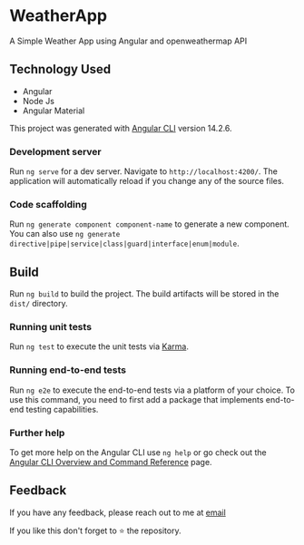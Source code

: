 # WeatherApp

A Simple Weather App using Angular and openweathermap API

## Technology Used
* Angular
* Node Js
* Angular Material

This project was generated with [Angular CLI](https://github.com/angular/angular-cli) version 14.2.6.

### Development server

Run `ng serve` for a dev server. Navigate to `http://localhost:4200/`. The application will automatically reload if you change any of the source files.

### Code scaffolding

Run `ng generate component component-name` to generate a new component. You can also use `ng generate directive|pipe|service|class|guard|interface|enum|module`.

## Build

Run `ng build` to build the project. The build artifacts will be stored in the `dist/` directory.

### Running unit tests

Run `ng test` to execute the unit tests via [Karma](https://karma-runner.github.io).

### Running end-to-end tests

Run `ng e2e` to execute the end-to-end tests via a platform of your choice. To use this command, you need to first add a package that implements end-to-end testing capabilities.

### Further help

To get more help on the Angular CLI use `ng help` or go check out the [Angular CLI Overview and Command Reference](https://angular.io/cli) page.


## Feedback

If you have any feedback, please reach out to me at [email](connectwithsubbu@gmail.com)

If you like this don't forget to ⭐ the repository.

